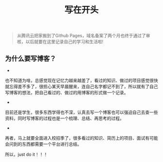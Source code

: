 ﻿---
title: 写在开头
---
> 从腾讯云把家搬到了Github Pages，域名备案了两个月也终于通过了审核，以后就要在这里记录自己的学习和生活啦!

## 为什么要写博客？

 - 

也不知道为啥，总感觉现在记忆力越来越差了，看过的知识、做过的项目感觉很快就忘得差不多了，很担心某天早晨醒来，连自己名字都记不到了，所以就有了自己写博客的想法，把自己看过的、做过的用博客的形式做一个记录。

 - 
目前还是学生，很多东西学得也不深，认真去写一个博客也可以强迫自己去查一些资料，同时写博客的过程也是一个梳理、总结、再思考的过程。

 - 
再者，马上就要全面进入校招季了，很多看过的知识、简历上的项目、面试有可能会问到的东西都需要一个平台进行总结。

所以，just do it！！！
